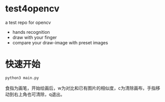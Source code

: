 # test4opencv

a test repo for opencv

- hands recognition
- draw with your finger
- compare your draw-image with preset images

# 快速开始
```bash
python3 main.py
```
食指为画笔，开始绘画后，w为对比和已有图片的相似度，c为清除画布，手指移动到右上角也可清除，q退出。
